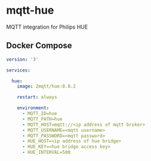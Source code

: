 # mqtt-hue
MQTT integration for Philips HUE

## Docker Compose

```yml
version: '3'

services:

  hue:
    image: 2mqtt/hue:0.0.2

    restart: always

    environment:
      - MQTT_ID=hue
      - MQTT_PATH=hue
      - MQTT_HOST=mqtt://<ip address of mqtt broker>
      - MQTT_USERNAME=<mqtt username>
      - MQTT_PASSWORD=<mqtt password>
      - HUE_HOST=<ip address of hue bridge>
      - HUE_KEY=<hue bridge access key>
      - HUE_INTERVAL=500
```